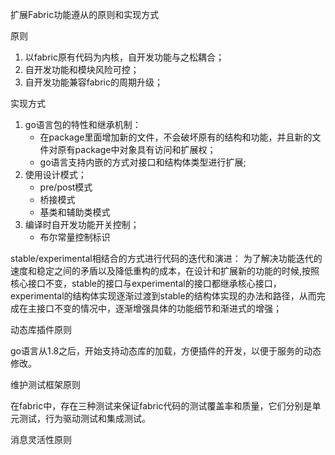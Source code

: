 扩展Fabric功能遵从的原则和实现方式

原则
1. 以fabric原有代码为内核，自开发功能与之松耦合；
2. 自开发功能和模块风险可控；
3. 自开发功能兼容fabric的周期升级；

实现方式
1. go语言包的特性和继承机制：
   * 在package里面增加新的文件，不会破坏原有的结构和功能，并且新的文件对原有package中对象具有访问和扩展权；
   * go语言支持内嵌的方式对接口和结构体类型进行扩展;
2. 使用设计模式；
   * pre/post模式
   * 桥接模式
   * 基类和辅助类模式
3. 编译时自开发功能开关控制；
   * 布尔常量控制标识 


stable/experimental相结合的方式进行代码的迭代和演进：
为了解决功能迭代的速度和稳定之间的矛盾以及降低重构的成本，在设计和扩展新的功能的时候,按照核心接口不变，stable的接口与experimental的接口都继承核心接口，experimental的结构体实现逐渐过渡到stable的结构体实现的办法和路径，从而完成在主接口不变的情况中，逐渐增强具体的功能细节和渐进式的增强；

动态库插件原则

go语言从1.8之后，开始支持动态库的加载，方便插件的开发，以便于服务的动态修改。

维护测试框架原则

在fabric中，存在三种测试来保证fabric代码的测试覆盖率和质量，它们分别是单元测试，行为驱动测试和集成测试。


消息灵活性原则
